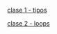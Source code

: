 [clase 1 - tipos](https://colab.research.google.com/github/qsebas/clases-python/blob/main/clases/Curso_Python_clase_1.ipynb)

<!--
ejerciocio 5
    palabra = max(texto.replace(".", "").replace(",", "").split(), key=len)
    return palabra, texto.replace(palabra, palabra.upper())
-->


[clase 2 - loops](https://colab.research.google.com/github/qsebas/clases-python/blob/main/clases/Curso_Python_clase_2.ipynb)

<!--

def ejercicio_1(texto):
  # return ""
  if texto:
    conectores = ["a", "al", "en", "el", "la", "los", "las", "de", "del"]
    acrónimo = "".join([x[0].lower() if x in conectores else x[0].upper() for x in texto.split()])
    return acrónimo[0].upper() + acrónimo[1:]
  else:
    return ""
  

print("Prueba ejercicio 1:", ejercicio_1("volver al futuro"))

def ejercicio_2(numero):
  # return ""
  if numero:
    positivos = [1] + [i for i in range(2, (abs(numero) // 2) + 1) if numero % i == 0] + [abs(numero)]
    result = set()
    for x in positivos:
      result.add(x)
      result.add(-x)
    return result

print("Prueba ejercicio 2:", ejercicio_2(15))

def ejercicio_3(lista):
  # return (None, None)
  return [(e, lista.count(e)) for e in {x for x in lista }]

print("Prueba ejercicio 3:", ejercicio_3([3, 4, 3]))


def ejercicio_4(lista):
  # return (None, None)
  from functools import reduce
  return reduce(lambda x, y: (y if x[0] is None else max(x[0], y), y if x[1] is None else min(x[1], y)), lista, (None, None))

print("Prueba ejercicio 4:", ejercicio_4([44, -33, 11, 22, 0, 42, 47, 12, 14]))

-->
